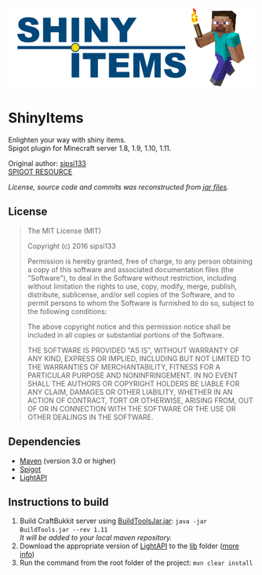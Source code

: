 [![Logo](/logo.png)](https://www.spigotmc.org/resources/shinyitems-1-8-x-1-12-x.12531/)

ShinyItems
==========
Enlighten your way with shiny items.  
Spigot plugin for Minecraft server 1.8, 1.9, 1.10, 1.11.

Original author: [sipsi133](https://github.com/sipsi133)  
[SPIGOT RESOURCE](https://www.spigotmc.org/resources/shinyitems-1-8-x-1-12-x.12531/)

*License, source code and commits was reconstructed from [jar files](https://www.spigotmc.org/resources/shinyitems-1-8-x-1-12-x.12531/history).*

## License

>The MIT License (MIT)
>
>Copyright (c) 2016 sipsi133
>
>Permission is hereby granted, free of charge, to any person obtaining a copy of this software and associated documentation
>files (the "Software"), to deal in the Software without restriction, including without limitation the rights to use, copy, modify,
>merge, publish, distribute, sublicense, and/or sell copies of the Software, and to permit persons to whom the Software is
>furnished to do so, subject to the following conditions:
>
>The above copyright notice and this permission notice shall be included in all copies or substantial portions of the Software.
>
>THE SOFTWARE IS PROVIDED "AS IS", WITHOUT WARRANTY OF ANY KIND, EXPRESS OR IMPLIED, INCLUDING
>BUT NOT LIMITED TO THE WARRANTIES OF MERCHANTABILITY, FITNESS FOR A PARTICULAR PURPOSE AND
>NONINFRINGEMENT. IN NO EVENT SHALL THE AUTHORS OR COPYRIGHT HOLDERS BE LIABLE FOR ANY CLAIM,
>DAMAGES OR OTHER LIABILITY, WHETHER IN AN ACTION OF CONTRACT, TORT OR OTHERWISE, ARISING FROM,
>OUT OF OR IN CONNECTION WITH THE SOFTWARE OR THE USE OR OTHER DEALINGS IN THE SOFTWARE.

## Dependencies

- [Maven](https://maven.apache.org) (version 3.0 or higher)
- [Spigot](https://www.spigotmc.org/)
- [LightAPI](https://www.spigotmc.org/resources/lightapi.4510/)

## Instructions to build

1. Build CraftBukkit server using [BuildToolsJar.jar](https://hub.spigotmc.org/jenkins/job/BuildTools/):
   `java -jar BuildTools.jar --rev 1.11`  
   *It will be added to your local maven repository.*
1. Download the appropriate version of [LightAPI](https://www.spigotmc.org/resources/lightapi.4510/)
   to the [lib](/lib) folder ([more info](/lib/readme.md))
1. Run the command from the root folder of the project: `mvn clear install`
